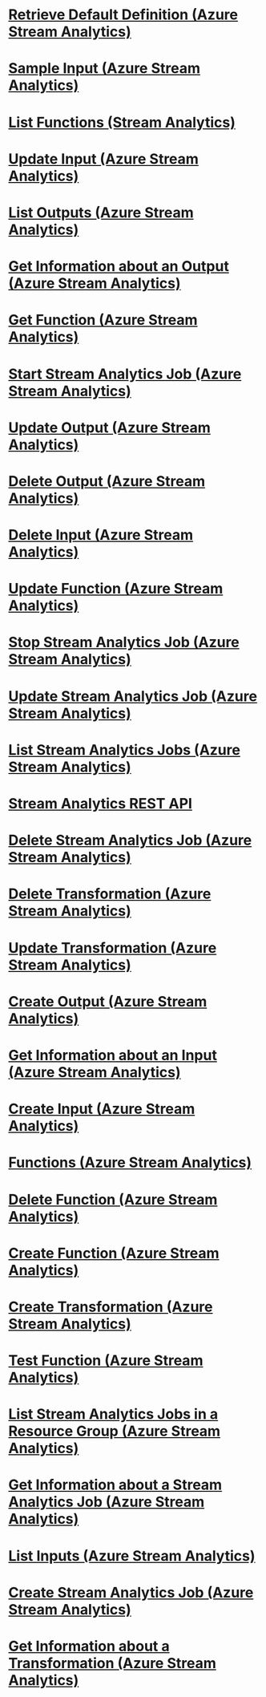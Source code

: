 # [Retrieve Default Definition (Azure Stream Analytics)](StreamAnalyticsREST/Retrieve-Default-Definition--Azure-Stream-Analytics-.md)
# [Sample Input (Azure Stream Analytics)](StreamAnalyticsREST/Sample-Input--Azure-Stream-Analytics-.md)
# [List Functions (Stream Analytics)](StreamAnalyticsREST/List-Functions--Stream-Analytics-.md)
# [Update Input (Azure Stream Analytics)](StreamAnalyticsREST/Update-Input--Azure-Stream-Analytics-.md)
# [List Outputs (Azure Stream Analytics)](StreamAnalyticsREST/List-Outputs--Azure-Stream-Analytics-.md)
# [Get Information about an Output (Azure Stream Analytics)](StreamAnalyticsREST/Get-Information-about-an-Output--Azure-Stream-Analytics-.md)
# [Get Function (Azure Stream Analytics)](StreamAnalyticsREST/Get-Function--Azure-Stream-Analytics-.md)
# [Start Stream Analytics Job (Azure Stream Analytics)](StreamAnalyticsREST/Start-Stream-Analytics-Job--Azure-Stream-Analytics-.md)
# [Update Output (Azure Stream Analytics)](StreamAnalyticsREST/Update-Output--Azure-Stream-Analytics-.md)
# [Delete Output (Azure Stream Analytics)](StreamAnalyticsREST/Delete-Output--Azure-Stream-Analytics-.md)
# [Delete Input (Azure Stream Analytics)](StreamAnalyticsREST/Delete-Input--Azure-Stream-Analytics-.md)
# [Update Function (Azure Stream Analytics)](StreamAnalyticsREST/Update-Function--Azure-Stream-Analytics-.md)
# [Stop Stream Analytics Job (Azure Stream Analytics)](StreamAnalyticsREST/Stop-Stream-Analytics-Job--Azure-Stream-Analytics-.md)
# [Update Stream Analytics Job (Azure Stream Analytics)](StreamAnalyticsREST/Update-Stream-Analytics-Job--Azure-Stream-Analytics-.md)
# [List Stream Analytics Jobs (Azure Stream Analytics)](StreamAnalyticsREST/List-Stream-Analytics-Jobs--Azure-Stream-Analytics-.md)
# [Stream Analytics REST API](StreamAnalyticsREST/Stream-Analytics-REST-API.md)
# [Delete Stream Analytics Job (Azure Stream Analytics)](StreamAnalyticsREST/Delete-Stream-Analytics-Job--Azure-Stream-Analytics-.md)
# [Delete Transformation (Azure Stream Analytics)](StreamAnalyticsREST/Delete-Transformation--Azure-Stream-Analytics-.md)
# [Update Transformation (Azure Stream Analytics)](StreamAnalyticsREST/Update-Transformation--Azure-Stream-Analytics-.md)
# [Create Output (Azure Stream Analytics)](StreamAnalyticsREST/Create-Output--Azure-Stream-Analytics-.md)
# [Get Information about an Input (Azure Stream Analytics)](StreamAnalyticsREST/Get-Information-about-an-Input--Azure-Stream-Analytics-.md)
# [Create Input (Azure Stream Analytics)](StreamAnalyticsREST/Create-Input--Azure-Stream-Analytics-.md)
# [Functions (Azure Stream Analytics)](StreamAnalyticsREST/Functions--Azure-Stream-Analytics-.md)
# [Delete Function (Azure Stream Analytics)](StreamAnalyticsREST/Delete-Function--Azure-Stream-Analytics-.md)
# [Create Function (Azure Stream Analytics)](StreamAnalyticsREST/Create-Function--Azure-Stream-Analytics-.md)
# [Create Transformation (Azure Stream Analytics)](StreamAnalyticsREST/Create-Transformation--Azure-Stream-Analytics-.md)
# [Test Function (Azure Stream Analytics)](StreamAnalyticsREST/Test-Function--Azure-Stream-Analytics-.md)
# [List Stream Analytics Jobs in a Resource Group (Azure Stream Analytics)](StreamAnalyticsREST/List-Stream-Analytics-Jobs-in-a-Resource-Group--Azure-Stream-Analytics-.md)
# [Get Information about a Stream Analytics Job (Azure Stream Analytics)](StreamAnalyticsREST/Get-Information-about-a-Stream-Analytics-Job--Azure-Stream-Analytics-.md)
# [List Inputs (Azure Stream Analytics)](StreamAnalyticsREST/List-Inputs--Azure-Stream-Analytics-.md)
# [Create Stream Analytics Job (Azure Stream Analytics)](StreamAnalyticsREST/Create-Stream-Analytics-Job--Azure-Stream-Analytics-.md)
# [Get Information about a Transformation (Azure Stream Analytics)](StreamAnalyticsREST/Get-Information-about-a-Transformation--Azure-Stream-Analytics-.md)
